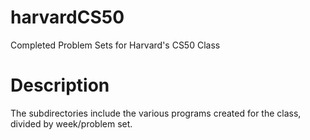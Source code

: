 # harvardCS50
Completed Problem Sets for Harvard's CS50 Class

# Description
The subdirectories include the various programs created for the class, divided by week/problem set.
